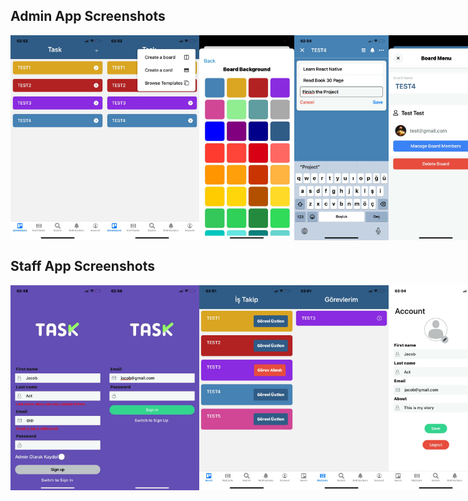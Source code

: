 ## Admin App Screenshots

<div style="display: flex; flex-direction: 'row';">
<img src="./assets/adminScreenshot/IMG-20250217-WA0001.jpg" width=30%>
<img src="./assets/adminScreenshot/IMG-20250217-WA0002.jpg" width=30%>
<img src="./assets/adminScreenshot/IMG-20250217-WA0003.jpg" width=30%>
<img src="./assets/adminScreenshot/IMG-20250217-WA0004.jpg" width=30%>
<img src="./assets/adminScreenshot/IMG-20250217-WA0005.jpg" width=30%>
<img src="./assets/adminScreenshot/IMG-20250217-WA0006.jpg" width=30%>
<img src="./assets/adminScreenshot/IMG-20250217-WA0007.jpg" width=30%>
<img src="./assets/adminScreenshot/IMG-20250217-WA0008.jpg" width=30%>
</div>

## Staff App Screenshots

<div style="display: flex; flex-direction: 'row';">
<img src="./assets/screenshot/IMG-20250217-WA0009.jpg" width=30%>
<img src="./assets/screenshot/IMG-20250217-WA0010.jpg" width=30%>
<img src="./assets/screenshot/IMG-20250217-WA0011.jpg" width=30%>
<img src="./assets/screenshot/IMG-20250217-WA0012.jpg" width=30%>
<img src="./assets/screenshot/IMG-20250217-WA0013.jpg" width=30%>
<img src="./assets/screenshot/IMG-20250217-WA0014.jpg" width=30%>
<img src="./assets/screenshot/IMG-20250217-WA0015.jpg" width=30%>
<img src="./assets/screenshot/IMG-20250217-WA0016.jpg" width=30%>
</div>

